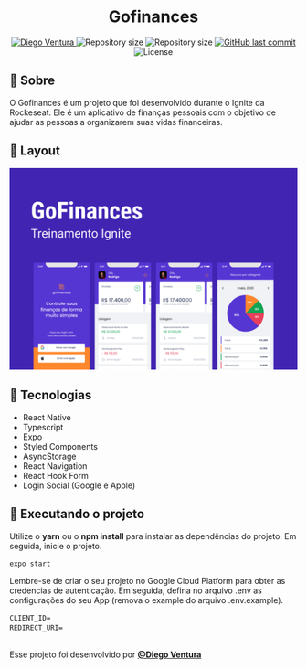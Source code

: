 <h1 align="center">
  Gofinances
</h1>

<p align="center">	
  <a href="https://www.linkedin.com/in/diegoventurasg/">
      <img alt="Diego Ventura" src="https://img.shields.io/badge/-Diego Ventura-273FAD?style=flat&logo=Linkedin&logoColor=white" />
  </a>
  <img alt="Repository size" src="https://img.shields.io/github/repo-size/diegoventurasg/gofinances?color=273FAD">
  <img alt="Repository size" src="https://img.shields.io/github/languages/code-size/diegoventurasg/gofinances?color=273FAD">
  <a href="https://github.com/diegoventura/gofinances/commits/master">
    <img alt="GitHub last commit" src="https://img.shields.io/github/last-commit/diegoventurasg/gofinances?color=273FAD">
  </a>
  <img alt="License" src="https://img.shields.io/badge/license-MIT-273FAD">
</p>

## 📖 Sobre

O Gofinances é um projeto que foi desenvolvido durante o Ignite da Rockeseat. Ele é um aplicativo de finanças pessoais com o objetivo de ajudar as pessoas a organizarem suas vidas financeiras. 

## 🎨 Layout

![layout](./.github/gofinances-layout.png)

## 🚀 Tecnologias

- React Native
- Typescript
- Expo
- Styled Components
- AsyncStorage
- React Navigation
- React Hook Form
- Login Social (Google e Apple)


## 🔧 Executando o projeto

Utilize o **yarn** ou o **npm install** para instalar as dependências do projeto.
Em seguida, inicie o projeto.

```cl
expo start
```

Lembre-se de criar o seu projeto no Google Cloud Platform para obter as credencias de autenticação. Em seguida, defina no arquivo .env as configurações do seu App (remova o example do arquivo .env.example).
 
 ```cl
CLIENT_ID=
REDIRECT_URI=
```

##

Esse projeto foi desenvolvido por **[@Diego Ventura](https://www.linkedin.com/in/diegoventurasg/)**